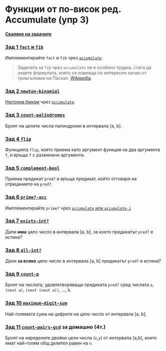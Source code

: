 # Функции от по-висок ред. Accumulate (упр 3)

#### [Сваляне на задачите][download]

### [Зад 1 `fact` и `fib`][fib-fact]
Имплементирайте `fact` и `fib` чрез [`accumulate`][common].

> Задачата за `fib` чрез `accumulate` не е особено трудна, стига да знаете формулата,
която се извежда по интересен начин от триъгълника на Паскал.
[Wikipedia](https://en.wikipedia.org/wiki/Fibonacci_number#Mathematics).

### [Зад 2 `newton-binomial`][newton-binomial]
[Нютонов бином][newton-wiki] чрез [`accumulate`][common].

### [Зад 3 `count-palindromes`][count-palindromes]
Броят на целите числа палиндроми в интервала [a, b].

### [Зад 4 `flip`][flip]
Функцията `flip`, която приема като аргумент функция на два аргумента `f`, и връща `f` с разменени аргументи.

### [Зад 5 `complement-bool`][complement-bool]
Приема предикат `pred?` и връща предикат, който отговаря на отрицанието на `pred?`.

### [Зад 6 `prime?-acc`][prime?-acc]
Имплементирайте `prime?` чрез [`accumulate` или `accumulate-i`][common]

### [Зад 7 `exists-int?`][exists-int?]
Дали **има** цяло число в интервала [a, b], за което предикатът `pred?` е истина?

### [Зад 8 `all-int?`][all-int?]
Дали **за всяко** цяло число в интервала [a, b] предикатът `pred?` е истина?

### [Зад 9 `count-p`][count-p]
Броят на числата, удовлетворяващи предиката `pred?` сред числата `a`, `(next a)`, `(next (next a))`, ..., `b`.

### [Зад 10 `maximum-digit-sum`][maximum-digit-sum]
Най-голямата сума на цифрите на цяло число от интервала [a, b].

### [Зад 11 `count-pairs-gcd`][count-pairs-gcd] **за домашно (4т.)**
Броят на наредените двойки цели числа (`x`,`y`) от интервала [a,b], които имат най-голям общ делител равен на `n`.

[newton-wiki]: https://en.wikipedia.org/wiki/Binomial_theorem
[download]: https://download-directory.github.io/?url=https%3A%2F%2Fgithub.com%2Ftriffon%2Ffp-2021-22%2Ftree%2Fmaster%2Fexercises%2F6%2F03-higher-order--accumulate

[common]: ./common.03.rkt
[fib-fact]: ./01.fib-fact.rkt
[newton-binomial]: ./02.newton-binomial.rkt
[count-palindromes]: ./03.count-palindromes.rkt
[flip]: ./04.flip.rkt
[complement-bool]: ./05.complement-bool.rkt
[prime?-acc]: ./06.prime-acc.rkt
[exists-int?]: ./07.exists-int.rkt
[all-int?]: ./08.all-int.rkt
[count-p]: ./09.count-p.rkt
[maximum-digit-sum]: ./10.maximum-digit-sum.rkt
[count-pairs-gcd]: ./11.count-pairs-gcd.rkt
